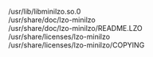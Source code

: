 /usr/lib/libminilzo.so.0  
/usr/share/doc/lzo-minilzo  
/usr/share/doc/lzo-minilzo/README.LZO  
/usr/share/licenses/lzo-minilzo  
/usr/share/licenses/lzo-minilzo/COPYING  
